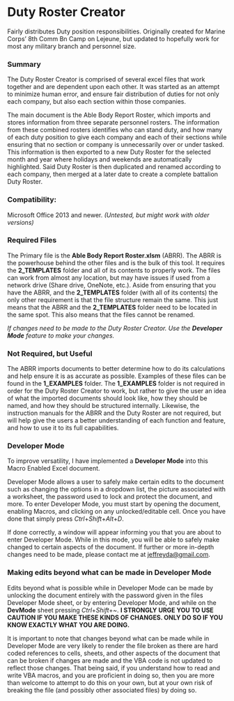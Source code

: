 # Duty Roster Creator
 Fairly distributes Duty position responsibilities. Originally created for Marine Corps’ 8th Comm Bn Camp on Lejeune, but updated to hopefully work for most any military branch and personnel size.


### Summary
The Duty Roster Creator is comprised of several excel files that work together and are dependent upon each other. It was started as an attempt to minimize human error, and ensure fair distribution of duties for not only each company, but also each section within those companies.

The main document is the Able Body Report Roster, which imports and stores information from three separate personnel rosters. The information from these combined rosters identifies who can stand duty, and how many of each duty position to give each company and each of their sections while ensuring that no section or company is unnecessarily over or under tasked. This information is then exported to a new Duty Roster for the selected month and year where holidays and weekends are automatically highlighted. Said Duty Roster is then duplicated and renamed according to each company, then merged at a later date to create a complete battalion Duty Roster.


### Compatibility:
Microsoft Office 2013 and newer. *(Untested, but might work with older versions)*


### Required Files
The Primary file is the **Able Body Report Roster.xlsm** (ABRR). The ABRR is the powerhouse behind the other files and is the bulk of this tool.
It requires the **2_TEMPLATES** folder and all of its contents to properly work. The files can work from almost any location, but may have issues 
if used from a network drive (Share drive, OneNote, etc.). Aside from ensuring that you have the ABRR, and the **2_TEMPLATES** folder (with all of its contents)
the only other requirement is that the file structure remain the same. This just means that the ABRR and the **2_TEMPLATES** folder need to be located in the same spot.
This also means that the files cannot be renamed.

*If changes need to be made to the Duty Roster Creator. Use the **Developer Mode** feature to make your changes.*


### Not Required, but Useful
The ABRR imports documents to better determine how to do its calculations and help ensure it is as accurate as possible. Examples of these files can be found in the
**1_EXAMPLES** folder. The **1_EXAMPLES** folder is not required in order for the Duty Roster Creator to work, but rather to give the user an idea of what the imported documents
should look like, how they should be named, and how they should be structured internally. Likewise, the instruction manuals for the ABRR and the Duty Roster are not
required, but will help give the users a better understanding of each function and feature, and how to use it to its full capabilities.



### Developer Mode
To improve versatility, I have implemented a **Developer Mode** into this Macro Enabled Excel document.

Developer Mode allows a user to safely make certain edits to the document such as changing the options in a dropdown list, the picture associated with a worksheet, the password used to lock and protect the document, and more. To enter Developer Mode, you must start by opening the document, enabling Macros, and clicking on any unlocked/editable cell. Once you have done that simply press *Ctrl*+*Shift*+*Alt*+*D*.

If done correctly, a window will appear informing you that you are about to enter Developer Mode. While in this mode, you will be able to safely make changed to certain aspects of the document. If further or more in-depth changes need to be made, please contact me at jeffreyda@gmail.com.



### Making edits beyond what can be made in Developer Mode

Edits beyond what is possible while in Developer Mode can be made by unlocking the document entirely with the password given in the files Developer Mode sheet, or by entering Developer Mode, and while on the **DevMode** sheet pressing *Ctrl*+*Shift*+*~*.
**I STRONGLY URGE YOU TO USE CAUTION IF YOU MAKE THESE KINDS OF CHANGES. ONLY DO SO IF YOU KNOW EXACTLY WHAT YOU ARE DOING.**

It is important to note that changes beyond what can be made while in Developer Mode are very likely to render the file broken as there are hard coded references to cells, sheets, and other aspects of the document that can be broken if changes are made and the VBA code is not updated to reflect those changes. That being said, if you understand how to read and write VBA macros, and you are proficient in doing so, then you are more than welcome to attempt to do this on your own, but at your own risk of breaking the file (and possibly other associated files) by doing so.
